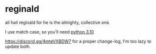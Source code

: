# reginald

all hail reginald for he is the almighty, collective one.

I use match case, so you'll need [python 3.10](https://www.python.org/downloads/release/python-3100b1/)

https://discord.gg/4mteVXBDW7 for a proper change-log, I'm too lazy to update both.